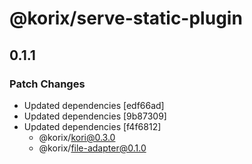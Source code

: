# @korix/serve-static-plugin

## 0.1.1

### Patch Changes

- Updated dependencies [edf66ad]
- Updated dependencies [9b87309]
- Updated dependencies [f4f6812]
  - @korix/kori@0.3.0
  - @korix/file-adapter@0.1.0

